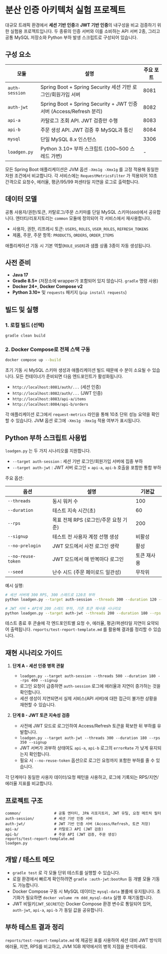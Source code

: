 # 분산 인증 아키텍처 실험 프로젝트

대규모 트래픽 환경에서 **세션 기반 인증**과 **JWT 기반 인증**의 내구성을 비교 검증하기 위한 실험용 프로젝트입니다. 두 종류의 인증 서버와 이를 소비하는 API 서버 2종, 그리고 공통 MySQL 저장소와 Python 부하 발생 스크립트로 구성되어 있습니다.

## 구성 요소

| 모듈 | 설명 | 주요 포트 |
|------|------|-----------|
| `auth-session` | Spring Boot + Spring Security 세션 기반 로그인/회원가입 서버 | 8081 |
| `auth-jwt` | Spring Boot + Spring Security + JWT 인증 서버 (Access/Refresh 분리) | 8082 |
| `api-a` | 카탈로그 조회 API. JWT 검증만 수행 | 8083 |
| `api-b` | 주문 생성 API. JWT 검증 후 MySQL과 통신 | 8084 |
| `mysql` | 단일 MySQL 8.x 인스턴스 | 3306 |
| `loadgen.py` | Python 3.10+ 부하 스크립트 (100~500 스레드 가변) | - |

모든 Spring Boot 애플리케이션은 JVM 옵션 `-Xms1g -Xmx1g` 를 고정 적용해 동일한 자원 조건에서 비교합니다. 각 서비스에는 `RequestMetricsFilter` 가 적용되어 10초 간격으로 요청수, 에러율, 평균/95/99 퍼센타일 지연을 로그로 출력합니다.

## 데이터 모델

공통 사용자/권한/토큰, 카탈로그/주문 스키마를 단일 MySQL 스키마(`ddd`)에서 공유합니다. 엔터티/리포지토리는 `common` 모듈에 정의되어 각 서비스에서 재사용합니다.

- 사용자, 권한, 리프레시 토큰: `USERS`, `ROLES`, `USER_ROLES`, `REFRESH_TOKENS`
- 제품, 주문, 주문 항목: `PRODUCTS`, `ORDERS`, `ORDER_ITEMS`

애플리케이션 기동 시 기본 역할(`ROLE_USER`)과 샘플 상품 3종이 자동 생성됩니다.

## 사전 준비

- **Java 17**
- **Gradle 8.5+** (저장소에 wrapper가 포함되어 있지 않습니다. `gradle` 명령 사용)
- **Docker 24+**, **Docker Compose v2**
- **Python 3.10+** 및 `requests` 패키지 (`pip install requests`)

## 빌드 및 실행

### 1. 로컬 빌드 (선택)

```bash
gradle clean build
```

### 2. Docker Compose로 전체 스택 구동

```bash
docker compose up --build
```

초기 기동 시 MySQL 스키마 생성과 애플리케이션 빌드 때문에 수 분이 소요될 수 있습니다. 모든 컨테이너가 준비되면 다음 엔드포인트가 활성화됩니다.

- `http://localhost:8081/auth/...` (세션 인증)
- `http://localhost:8082/auth/...` (JWT 인증)
- `http://localhost:8083/api-a/items`
- `http://localhost:8084/api-b/orders`

각 애플리케이션 로그에서 `request-metrics` 라인을 통해 10초 단위 성능 요약을 확인할 수 있습니다. JVM 옵션 로그에 `-Xms1g -Xmx1g` 적용 여부가 표시됩니다.

## Python 부하 스크립트 사용법

`loadgen.py` 는 두 가지 시나리오를 지원합니다.

- `--target auth-session` : 세션 기반 로그인/회원가입 서버에 집중 부하
- `--target auth-jwt` : JWT 서버 로그인 + `api-a`, `api-b` 호출을 포함한 통합 부하

주요 옵션:

| 옵션 | 설명 | 기본값 |
|------|------|---------|
| `--threads` | 동시 워커 수 | 100 |
| `--duration` | 테스트 지속 시간(초) | 60 |
| `--rps` | 목표 전체 RPS (로그인/주문 요청 기준) | 200 |
| `--signup` | 테스트 전 사용자 계정 선행 생성 | 비활성 |
| `--no-prelogin` | JWT 모드에서 사전 로그인 생략 | 활성 |
| `--no-reuse-token` | JWT 모드에서 매 반복마다 로그인 | 토큰 재사용 |
| `--seed` | 난수 시드 (주문 페이로드 일관성) | 무작위 |

예시 실행:

```bash
# 세션 서버에 300 RPS, 300 스레드로 120초 부하
python loadgen.py --target auth-session --threads 300 --duration 120 --rps 300 --signup

# JWT 서버 + API에 200 스레드 부하, 기존 토큰 재사용 시나리오
python loadgen.py --target auth-jwt --threads 200 --duration 180 --rps 250 --signup
```

테스트 종료 후 콘솔에 각 엔드포인트별 요청 수, 에러율, 평균/퍼센타일 지연이 요약되어 출력됩니다. `reports/test-report-template.md` 를 활용해 결과를 정리할 수 있습니다.

## 재현 시나리오 가이드

1. **단계 A - 세션 인증 병목 관찰**
   - `loadgen.py --target auth-session --threads 500 --duration 180 --rps 400 --signup`
   - 로그인 요청이 급증하면 `auth-session` 로그에 에러율과 지연이 증가하는 것을 확인합니다.
   - 세션 생성이 지연되면서 실제 서비스(API 서버)에 대한 접근이 불가한 상황을 재현할 수 있습니다.

2. **단계 B - JWT 토큰 지속성 검증**
   - 사전에 JWT 모드로 로그인하여 Access/Refresh 토큰을 확보한 뒤 부하를 유발합니다.
   - `loadgen.py --target auth-jwt --threads 300 --duration 180 --rps 350 --signup`
   - JWT 서버가 과부하 상태여도 `api-a`, `api-b` 로그의 `errorRate` 가 낮게 유지되는지 확인합니다.
   - 필요 시 `--no-reuse-token` 옵션으로 로그인 요청까지 포함한 부하를 줄 수 있습니다.

각 단계마다 동일한 사용자 데이터/요청 패턴을 사용하고, 로그에 기록되는 RPS/지연/에러율 지표를 비교합니다.

## 프로젝트 구조

```
common/               # 공통 엔터티, JPA 리포지토리, JWT 유틸, 요청 메트릭 필터
auth-session/         # 세션 기반 인증 서버
auth-jwt/             # JWT 기반 인증 서버 (Access/Refresh, 토큰 저장)
api-a/                # 카탈로그 API (JWT 검증)
api-b/                # 주문 API (JWT 검증, 주문 생성)
reports/test-report-template.md
loadgen.py
```

## 개발 / 테스트 메모

- `gradle test` 로 각 모듈 단위 테스트를 실행할 수 있습니다.
- 로컬 환경에서 빠르게 확인하려면 `gradle :auth-jwt:bootRun` 등 개별 모듈 기동도 가능합니다.
- Docker Compose 구동 시 MySQL 데이터는 `mysql-data` 볼륨에 유지됩니다. 초기화가 필요하면 `docker volume rm ddd_mysql-data` 실행 후 재기동합니다.
- JWT 비밀키(`JWT_SECRET`)는 Docker Compose 환경 변수로 통일되어 있어, `auth-jwt`, `api-a`, `api-b` 가 동일 값을 공유합니다.

## 부하 테스트 결과 정리

`reports/test-report-template.md` 에 제공된 표를 사용하여 세션 대비 JWT 방식의 에러율, 지연, RPS를 비교하고, JVM 1GB 제약에서의 병목 지점을 분석하세요.


